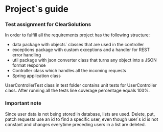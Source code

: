 # Project`s guide

### Test assignment for ClearSolutions

In order to fulfill all the requirements project has the following structure:
* data package with objects` classes that are used in the controller
* exceptions package with custom exceptions and a handler for REST error handling
* util package with json converter class that turns any object into a JSON format response
* Controller class which handles all the incoming requests
* Spring application class

UserControllerTest class in test folder contains unit tests for UserController class. 
After running all the tests line coverage percentage equals 100%.

### Important note
Since user data is not being stored in database, lists are used.
Delete, put, patch requests use an id to find a specific user, even though user`s id is not constant and changes everytime preceding users in a list are deleted.